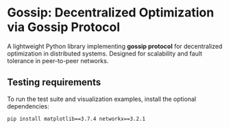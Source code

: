 # Gossip: Decentralized Optimization via Gossip Protocol
A lightweight Python library implementing **gossip protocol** for decentralized optimization in distributed systems. Designed for scalability and fault tolerance in peer-to-peer networks.

## Testing requirements
To run the test suite and visualization examples, install the optional dependencies:
```bash
pip install matplotlib==3.7.4 networkx==3.2.1
```
